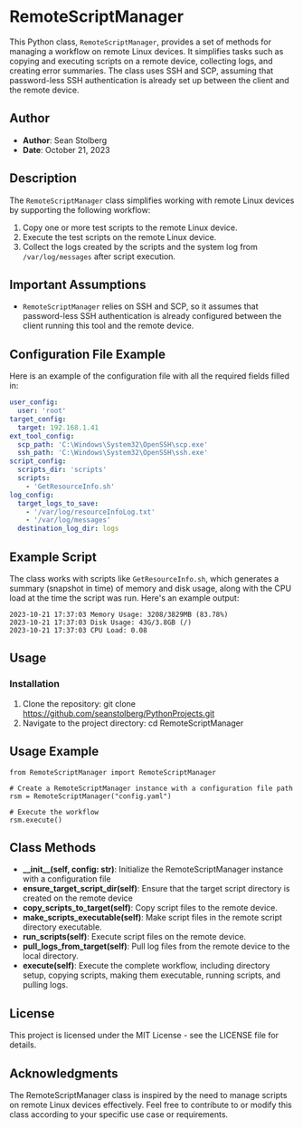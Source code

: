 # RemoteScriptManager

This Python class, `RemoteScriptManager`, provides a set of methods for managing a workflow on remote Linux devices. It simplifies tasks such as copying and executing scripts on a remote device, collecting logs, and creating error summaries. The class uses SSH and SCP, assuming that password-less SSH authentication is already set up between the client and the remote device.

## Author

- **Author**: Sean Stolberg
- **Date**: October 21, 2023

## Description

The `RemoteScriptManager` class simplifies working with remote Linux devices by supporting the following workflow:

1. Copy one or more test scripts to the remote Linux device.
2. Execute the test scripts on the remote Linux device.
3. Collect the logs created by the scripts and the system log from `/var/log/messages` after script execution.

## Important Assumptions

- `RemoteScriptManager` relies on SSH and SCP, so it assumes that password-less SSH authentication is already configured between the client running this tool and the remote device.

## Configuration File Example
Here is an example of the configuration file with all the required fields filled in:

```yaml
user_config:
  user: 'root'
target_config:
  target: 192.168.1.41
ext_tool_config:
  scp_path: 'C:\Windows\System32\OpenSSH\scp.exe'
  ssh_path: 'C:\Windows\System32\OpenSSH\ssh.exe'
script_config:
  scripts_dir: 'scripts'
  scripts:
    - 'GetResourceInfo.sh'
log_config:
  target_logs_to_save:
    - '/var/log/resourceInfoLog.txt'
    - '/var/log/messages'
  destination_log_dir: logs
```

## Example Script

The class works with scripts like `GetResourceInfo.sh`, which generates a summary (snapshot in time) of memory and disk usage, along with the CPU load at the time the script was run. Here's an example output:

```plaintext
2023-10-21 17:37:03 Memory Usage: 3208/3829MB (83.78%)
2023-10-21 17:37:03 Disk Usage: 43G/3.8GB (/)
2023-10-21 17:37:03 CPU Load: 0.08
```

## Usage
### Installation

1. Clone the repository: git clone https://github.com/seanstolberg/PythonProjects.git
2. Navigate to the project directory: cd RemoteScriptManager

## Usage Example
```
from RemoteScriptManager import RemoteScriptManager

# Create a RemoteScriptManager instance with a configuration file path
rsm = RemoteScriptManager("config.yaml")

# Execute the workflow
rsm.execute()
```

## Class Methods
- **\_\_init\_\_(self, config: str)**: Initialize the RemoteScriptManager instance with a configuration file
- **ensure_target_script_dir(self)**: Ensure that the target script directory is created on the remote device
- **copy_scripts_to_target(self)**: Copy script files to the remote device.
- **make_scripts_executable(self)**: Make script files in the remote script directory executable.
- **run_scripts(self)**: Execute script files on the remote device.
- **pull_logs_from_target(self)**: Pull log files from the remote device to the local directory.
- **execute(self)**: Execute the complete workflow, including directory setup, copying scripts, making them executable, running scripts, and pulling logs.

## License
This project is licensed under the MIT License - see the LICENSE file for details.

## Acknowledgments
The RemoteScriptManager class is inspired by the need to manage scripts on remote Linux devices effectively.
Feel free to contribute to or modify this class according to your specific use case or requirements.

